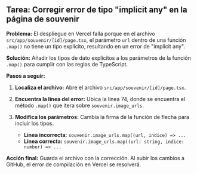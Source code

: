 ## Tarea: Corregir error de tipo "implicit any" en la página de souvenir

**Problema:** El despliegue en Vercel falla porque en el archivo `src/app/souvenir/[id]/page.tsx`, el parámetro `url` dentro de una función `.map()` no tiene un tipo explícito, resultando en un error de "implicit any".

**Solución:** Añadir los tipos de dato explícitos a los parámetros de la función `.map()` para cumplir con las reglas de TypeScript.

**Pasos a seguir:**

1.  **Localiza el archivo:** Abre el archivo `src/app/souvenir/[id]/page.tsx`.
2.  **Encuentra la línea del error:** Ubica la línea 74, donde se encuentra el método `.map()` que itera sobre `souvenir.image_urls`.
3.  **Modifica los parámetros:** Cambia la firma de la función de flecha para incluir los tipos.

    * **Línea incorrecta:** `souvenir.image_urls.map((url, indice) => ...`
    * **Línea correcta:** `souvenir.image_urls.map((url: string, indice: number) => ...`

**Acción final:** Guarda el archivo con la corrección. Al subir los cambios a GitHub, el error de compilación en Vercel se resolverá.